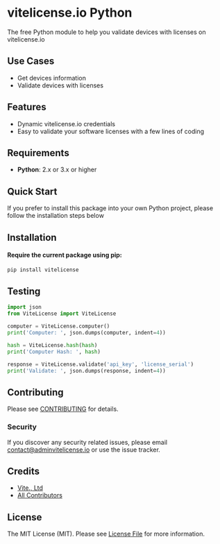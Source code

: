 # vitelicense.io Python

The free Python module to help you validate devices with licenses on vitelicense.io

## Use Cases

- Get devices information
- Validate devices with licenses

## Features

- Dynamic vitelicense.io credentials
- Easy to validate your software licenses with a few lines of coding

## Requirements

- **Python**: 2.x or 3.x or higher

## Quick Start

If you prefer to install this package into your own Python project, please follow the installation steps below

## Installation

#### Require the current package using pip:

```bash
pip install vitelicense
```

## Testing

``` python
import json
from ViteLicense import ViteLicense

computer = ViteLicense.computer()
print('Computer: ', json.dumps(computer, indent=4))

hash = ViteLicense.hash(hash)
print('Computer Hash: ', hash)

response = ViteLicense.validate('api_key', 'license_serial')
print('Validate: ', json.dumps(response, indent=4))
```

## Contributing

Please see [CONTRIBUTING](CONTRIBUTING.md) for details.

### Security

If you discover any security related issues, please email contact@adminvitelicense.io or use the issue tracker.

## Credits

- [Vite., Ltd](https://github.com/vitegroupltd)
- [All Contributors](../../contributors)

## License

The MIT License (MIT). Please see [License File](LICENSE.md) for more information.
